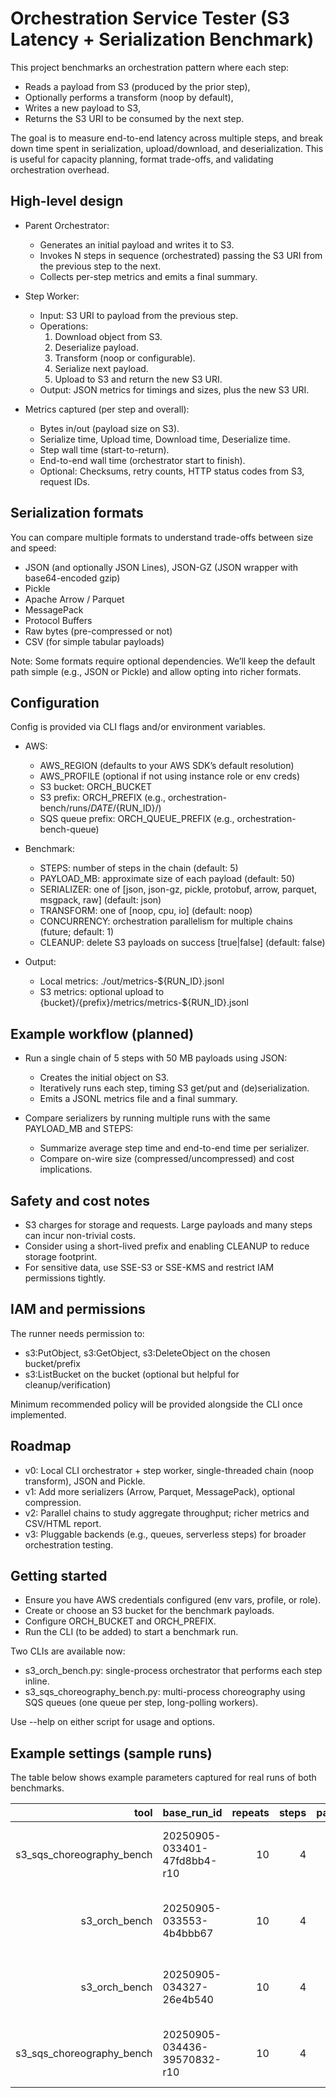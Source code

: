 # Orchestration Service Tester (S3 Latency + Serialization Benchmark)

This project benchmarks an orchestration pattern where each step:
- Reads a payload from S3 (produced by the prior step),
- Optionally performs a transform (noop by default),
- Writes a new payload to S3,
- Returns the S3 URI to be consumed by the next step.

The goal is to measure end-to-end latency across multiple steps, and break down time spent in serialization, upload/download, and deserialization. This is useful for capacity planning, format trade-offs, and validating orchestration overhead.

## High-level design

- Parent Orchestrator:
  - Generates an initial payload and writes it to S3.
  - Invokes N steps in sequence (orchestrated) passing the S3 URI from the previous step to the next.
  - Collects per-step metrics and emits a final summary.

- Step Worker:
  - Input: S3 URI to payload from the previous step.
  - Operations:
    1) Download object from S3.
    2) Deserialize payload.
    3) Transform (noop or configurable).
    4) Serialize next payload.
    5) Upload to S3 and return the new S3 URI.
  - Output: JSON metrics for timings and sizes, plus the new S3 URI.

- Metrics captured (per step and overall):
  - Bytes in/out (payload size on S3).
  - Serialize time, Upload time, Download time, Deserialize time.
  - Step wall time (start-to-return).
  - End-to-end wall time (orchestrator start to finish).
  - Optional: Checksums, retry counts, HTTP status codes from S3, request IDs.

## Serialization formats

You can compare multiple formats to understand trade-offs between size and speed:
- JSON (and optionally JSON Lines), JSON-GZ (JSON wrapper with base64-encoded gzip)
- Pickle
- Apache Arrow / Parquet
- MessagePack
- Protocol Buffers
- Raw bytes (pre-compressed or not)
- CSV (for simple tabular payloads)

Note: Some formats require optional dependencies. We’ll keep the default path simple (e.g., JSON or Pickle) and allow opting into richer formats.

## Configuration

Config is provided via CLI flags and/or environment variables.

- AWS:
  - AWS_REGION (defaults to your AWS SDK’s default resolution)
  - AWS_PROFILE (optional if not using instance role or env creds)
  - S3 bucket: ORCH_BUCKET
  - S3 prefix: ORCH_PREFIX (e.g., orchestration-bench/runs/${DATE}/${RUN_ID}/)
  - SQS queue prefix: ORCH_QUEUE_PREFIX (e.g., orchestration-bench-queue)

- Benchmark:
  - STEPS: number of steps in the chain (default: 5)
  - PAYLOAD_MB: approximate size of each payload (default: 50)
  - SERIALIZER: one of [json, json-gz, pickle, protobuf, arrow, parquet, msgpack, raw] (default: json)
  - TRANSFORM: one of [noop, cpu, io] (default: noop)
  - CONCURRENCY: orchestration parallelism for multiple chains (future; default: 1)
  - CLEANUP: delete S3 payloads on success [true|false] (default: false)

- Output:
  - Local metrics: ./out/metrics-${RUN_ID}.jsonl
  - S3 metrics: optional upload to {bucket}/{prefix}/metrics/metrics-${RUN_ID}.jsonl

## Example workflow (planned)

- Run a single chain of 5 steps with 50 MB payloads using JSON:
  - Creates the initial object on S3.
  - Iteratively runs each step, timing S3 get/put and (de)serialization.
  - Emits a JSONL metrics file and a final summary.

- Compare serializers by running multiple runs with the same PAYLOAD_MB and STEPS:
  - Summarize average step time and end-to-end time per serializer.
  - Compare on-wire size (compressed/uncompressed) and cost implications.

## Safety and cost notes

- S3 charges for storage and requests. Large payloads and many steps can incur non-trivial costs.
- Consider using a short-lived prefix and enabling CLEANUP to reduce storage footprint.
- For sensitive data, use SSE-S3 or SSE-KMS and restrict IAM permissions tightly.

## IAM and permissions

The runner needs permission to:
- s3:PutObject, s3:GetObject, s3:DeleteObject on the chosen bucket/prefix
- s3:ListBucket on the bucket (optional but helpful for cleanup/verification)

Minimum recommended policy will be provided alongside the CLI once implemented.

## Roadmap

- v0: Local CLI orchestrator + step worker, single-threaded chain (noop transform), JSON and Pickle.
- v1: Add more serializers (Arrow, Parquet, MessagePack), optional compression.
- v2: Parallel chains to study aggregate throughput; richer metrics and CSV/HTML report.
- v3: Pluggable backends (e.g., queues, serverless steps) for broader orchestration testing.

## Getting started

- Ensure you have AWS credentials configured (env vars, profile, or role).
- Create or choose an S3 bucket for the benchmark payloads.
- Configure ORCH_BUCKET and ORCH_PREFIX.
- Run the CLI (to be added) to start a benchmark run.

Two CLIs are available now:
- s3_orch_bench.py: single-process orchestrator that performs each step inline.
- s3_sqs_choreography_bench.py: multi-process choreography using SQS queues (one queue per step, long-polling workers).

Use --help on either script for usage and options.

## Example settings (sample runs)

The table below shows example parameters captured for real runs of both benchmarks.

| tool                      | base_run_id                      | repeats | steps | payload_mb | serializer | bucket                   | prefix                   | queue_prefix               | computed_base_prefix                                        | cleanup | cleanup_queues | aws_profile | aws_region | persistent_workers |    min_s |    max_s |    avg_s |  stdev_s | median_s |
|--------------------------:|:---------------------------------|--------:|------:|-----------:|:-----------|:--------------------------|:-------------------------|:---------------------------|:-------------------------------------------------------------|:--------|:---------------|:------------|:-----------|:-------------------|---------:|---------:|---------:|---------:|---------:|
| s3_sqs_choreography_bench | 20250905-033401-47fd8bb4-r10     |      10 |     4 |        1.0 | json       | re-service-test-us-east-2 | orchestration-bench/runs | orchestration-bench-queue  | orchestration-bench/runs/20250905-033401-47fd8bb4-r10       | true    | false          | orch-bench  | us-east-1  | true               | 0.906141 | 2.258833 | 1.173785 | 0.395488 | 1.037834 |
| s3_orch_bench             | 20250905-033553-4b4bbb67         |      10 |     4 |        1.0 | json       | re-service-test-us-east-2 | orchestration-bench/runs | -                         | orchestration-bench/runs/20250905-033553-4b4bbb67           | true    | -              | orch-bench  | us-east-1  | -                  | 0.913329 | 1.365823 | 1.048879 | 0.132818 | 1.017237 |
| s3_orch_bench             | 20250905-034327-26e4b540         |      10 |     4 |        5.0 | json       | re-service-test-us-east-2 | orchestration-bench/runs | -                         | orchestration-bench/runs/20250905-034327-26e4b540           | true    | -              | orch-bench  | us-east-1  | -                  | 1.648737 | 1.869731 | 1.739951 | 0.072534 | 1.713388 |
| s3_sqs_choreography_bench | 20250905-034436-39570832-r10     |      10 |     4 |        5.0 | json       | re-service-test-us-east-2 | orchestration-bench/runs | orchestration-bench-queue  | orchestration-bench/runs/20250905-034436-39570832-r10       | true    | false          | orch-bench  | us-east-1  | true               | 1.645801 | 3.058925 | 1.861496 | 0.424437 | 1.749298 |
